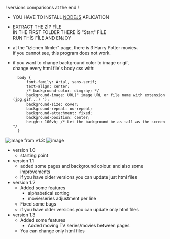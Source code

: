 ! versions comparisons at the end !
- YOU HAVE TO INSTALL [NODEJS](https://nodejs.org/en) APLICATION  <br/>
- EXTRACT THE ZİP FİLE  <br/>
İN THE FİRST FOLDER THERE İS "Start" FİLE  <br/>
RUN THİS FİLE AND ENJOY   <br/>

- at the "izlenen filmler" page, there is 3 Harry Potter movies.  <br/>
if you cannot see, this program does not work. <br/>

- if you want to change background color to image or gif, <br/>
change every html file's body css with:

        body {
            font-family: Arial, sans-serif;
            text-align: center;
            /* background-color: dimgray; */
            background-image: URL(" image URL or file name with extension (jpg,gif...) ");
            background-size: cover;
            background-repeat: no-repeat;
            background-attachment: fixed;
            background-position: center;
            height: 100vh; /* Let the background be as tall as the screen */
        }

![image](https://github.com/Bekobeyy/Watch-List/assets/123945363/0345c843-6485-4e26-be99-ba89ba1cb4a7)
from v1.3:
![image](https://github.com/Bekobeyy/Watch-List/assets/123945363/8eeb24a5-47d8-413c-bbd7-2bbcbfb7633f)


- version 1.0 
  - starting point
- version 1.1
  - added some pages and background colour. and also some improvements
  - if you have older versions you can update just html files
- version 1.2
  - Added some features 
    -  alphabetical sorting
    -  movie/series adjustment per line
  - Fixed some bugs
  - if you have older versions you can update only html files
- version 1.3
  - Added some features
    - Added moving TV series/movies between pages
  - You can change only html files
